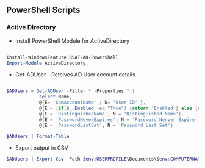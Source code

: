

## PowerShell Scripts


### Active Directory

- Install PowerShell Module for ActiveDirectory
```PowerShell

Install-WindowsFeature RSAT-AD-PowerShell
Import-Module ActiveDirectory
```

- Get-ADUser - Reteives AD User account details.

```PowerShell

$ADUsers = Get-ADUser -Filter * -Properties * |
            select Name,
            @{E= 'SamAccountName' ; N= 'User ID' },
            @{E = {if($_.Enabled -eq "True") {return 'Enabled'} else {return 'Disabled'} }; N = 'Status'},
            @{E = 'DistinguishedName'; N = 'Distinguished Name'},
            @{E = 'PasswordNeverExpires'; N = 'Password Nerver Expire'},
            @{E = 'PasswordLastSet'; N = 'Password Last Set'}

$ADUsers | Format-Table

```


 - Export output in CSV

```PowerShell
$ADUsers | Export-Csv -Path $env:USERPROFILE\Documents\$env:COMPUTERNAME.csv -NoTypeInformation

```
